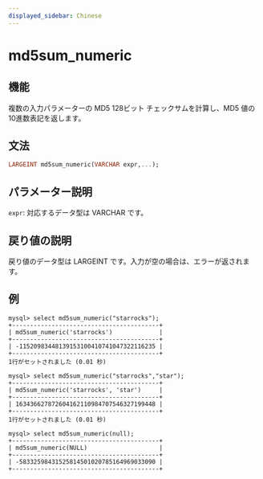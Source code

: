 ```yaml
---
displayed_sidebar: Chinese
---
```


# md5sum_numeric

## 機能

複数の入力パラメーターの MD5 128ビット チェックサムを計算し、MD5 値の10進数表記を返します。

## 文法

```Haskell
LARGEINT md5sum_numeric(VARCHAR expr,...);
```

## パラメーター説明

`expr`: 対応するデータ型は VARCHAR です。

## 戻り値の説明

戻り値のデータ型は LARGEINT です。入力が空の場合は、エラーが返されます。

## 例

```Plain Text
mysql> select md5sum_numeric("starrocks");
+-----------------------------------------+
| md5sum_numeric('starrocks')             |
+-----------------------------------------+
| -11520983448139153100410741047322116235 |
+-----------------------------------------+
1行がセットされました (0.01 秒)

mysql> select md5sum_numeric("starrocks","star");
+-----------------------------------------+
| md5sum_numeric('starrocks', 'star')     |
+-----------------------------------------+
| 163436627872604162110984707546327199448 |
+-----------------------------------------+
1行がセットされました (0.01 秒)

mysql> select md5sum_numeric(null);
+-----------------------------------------+
| md5sum_numeric(NULL)                    |
+-----------------------------------------+
| -58332598431525814501020785164969033090 |
+-----------------------------------------+
```
